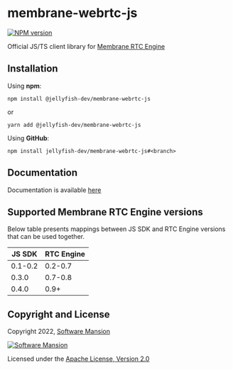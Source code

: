 # membrane-webrtc-js

[![NPM version](https://img.shields.io/npm/v/@jellyfish-dev/membrane-webrtc-js)](https://www.npmjs.com/package/@jellyfish-dev/membrane-webrtc-js)

Official JS/TS client library for [Membrane RTC Engine](https://github.com/jellyfish-dev/membrane_rtc_engine)

## Installation

Using **npm**:

```
npm install @jellyfish-dev/membrane-webrtc-js
```

or

```
yarn add @jellyfish-dev/membrane-webrtc-js
```

Using **GitHub**:

```
npm install jellyfish-dev/membrane-webrtc-js#<branch>
```

## Documentation

Documentation is available [here](https://jellyfish-dev.github.io/membrane-webrtc-js/)

## Supported Membrane RTC Engine versions

Below table presents mappings between JS SDK and RTC Engine versions that can be used together.

| JS SDK  | RTC Engine |
| ------- | ---------- |
| 0.1-0.2 | 0.2-0.7    |
| 0.3.0   | 0.7-0.8    |
| 0.4.0   | 0.9+       |

## Copyright and License

Copyright 2022, [Software Mansion](https://swmansion.com/?utm_source=git&utm_medium=readme&utm_campaign=membrane-webrtc-js)

[![Software Mansion](https://logo.swmansion.com/logo?color=white&variant=desktop&width=200&tag=membrane-github)](https://swmansion.com/?utm_source=git&utm_medium=readme&utm_campaign=membrane_rtc_engine)

Licensed under the [Apache License, Version 2.0](LICENSE)
